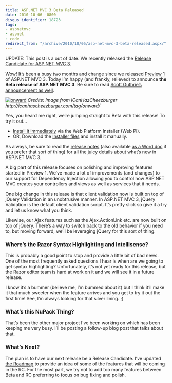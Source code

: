 ```yaml
---
title: ASP.NET MVC 3 Beta Released
date: 2010-10-06 -0800
disqus_identifier: 18723
tags:
- aspnetmvc
- aspnet
- code
redirect_from: "/archive/2010/10/05/asp-net-mvc-3-beta-released.aspx/"
---
```


UPDATE: This post is a out of date. We recently released the [Release
Candidate for ASP.NET MVC
3](https://haacked.com/archive/2010/11/09/asp-net-mvc-3-release-candidate.aspx "ASP.NET MVC 3 RC Released").

Wow! It’s been a busy two months and change since we released [Preview
1](https://haacked.com/archive/2010/07/27/aspnetmvc3-preview1-released.aspx "ASP.NET MVC 3 Preview 1")
of ASP.NET MVC 3. Today I’m happy (and frankly, relieved) to announce
**the Beta release of ASP.NET MVC 3**. Be sure to read [Scott Guthrie’s
announcement as
well](http://weblogs.asp.net/scottgu/archive/2010/10/06/announcing-nupack-asp-net-mvc-3-beta-and-webmatrix-beta-2.aspx "Announcing MVC 3").

[![onward](https://haacked.com/images/haacked_com/WindowsLiveWriter/ASP.NETMVC3BetaReleased_12A2D/Onward_thumb_1.jpg "onward")](https://haacked.com/images/haacked_com/WindowsLiveWriter/ASP.NETMVC3BetaReleased_12A2D/Onward_4.jpg)
*Credits: Image from ICanHazCheezburger
http://icanhascheezburger.com/tag/onward/*

Yes, you heard me right, we’re jumping straight to Beta with this
release! To try it out…

-   [Install it
    immediately](http://www.microsoft.com/web/gallery/install.aspx?appid=MVC3 "Install ASP.NET MVC 3 via Web PI")
    via the Web Platform Installer (Web PI).
-   OR, Download the [Installer
    files](http://go.microsoft.com/fwlink/?LinkID=191795 "Download Details for ASP.NET MVC 3 Beta")
    and install it manually.

As always, be sure to read the [release
notes](http://www.asp.net/learn/whitepapers/mvc3-release-notes "ASP.NET MVC 3 Release Notes")
(also available [as a Word
doc](http://download.microsoft.com/download/8/8/D/88D72201-4230-4E19-BFDA-5868B350AA09/ASP.NET-MVC-3-Beta-Release-Notes.doc "ASP.NET MVC 3 Release Notes Word Doc")
if you prefer that sort of thing) for all the juicy details about what’s
new in ASP.NET MVC 3.

A big part of this release focuses on polishing and improving features
started in Preview 1. We’ve made a lot of improvements (and changes) to
our support for Dependency Injection allowing you to control how ASP.NET
MVC creates your controllers and views as well as services that it
needs.

One big change in this release is that client validation now is built on
top of jQuery Validation in an unobtrusive manner. In ASP.NET MVC 3,
jQuery Validation is the default client validation script. It’s pretty
slick so give it a try and let us know what you think.

Likewise, our Ajax features such as the Ajax.ActionLink etc. are now
built on top of jQuery. There’s a way to switch back to the old behavior
if you need to, but moving forward, we’ll be leveraging jQuery for this
sort of thing.

### Where’s the Razor Syntax Highlighting and Intellisense?

This is probably a good point to stop and provide a little bit of bad
news. One of the most frequently asked questions I hear is when are we
going to get syntax highlighting? Unfortunately, it’s not yet ready for
this release, but the Razor editor team is hard at work on it and we
will see it in a future release.

I know it’s a bummer (believe me, I’m bummed about it) but I think it’ll
make it that much sweeter when the feature arrives and you get to try it
out the first time! See, I’m always looking for that silver lining. ;)

### What’s this NuPack Thing?

That’s been the other major project I’ve been working on which has been
keeping me very busy. I’ll be posting a follow-up blog post that talks
about that.

### What’s Next?

The plan is to have our next release be a Release Candidate. I’ve
updated [the
Roadmap](http://aspnet.codeplex.com/wikipage?title=Road%20Map&referringTitle=MVC "ASP.NET MVC Roadmap in CodePlex.com")
to provide an idea of some of the features that will be coming in the
RC. For the most part, we try not to add too many features between Beta
and RC preferring to focus on bug fixing and polish.

